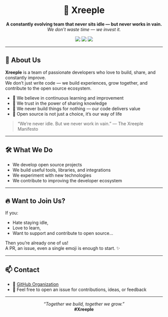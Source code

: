 <h1 align="center">🚀 Xreeple</h1>

<p align="center">
  <strong>A constantly evolving team that never sits idle — but never works in vain.</strong><br>
  <em>We don’t waste time — we invest it.</em>
</p>

<p align="center">
  <img src="https://img.shields.io/badge/Open%20Source-%E2%9D%A4-red?style=for-the-badge" />
  <img src="https://img.shields.io/badge/Always-Learning-blue?style=for-the-badge" />
  <img src="https://img.shields.io/badge/Build%20Together-Grow%20Together-green?style=for-the-badge" />
</p>

---

## 🌟 About Us

**Xreeple** is a team of passionate developers who love to build, share, and constantly improve.  
We don’t just write code — we build experiences, grow together, and contribute to the open source ecosystem.

- 🎯 We believe in continuous learning and improvement  
- 🧠 We trust in the power of sharing knowledge  
- 🔧 We never build things for nothing — our code delivers value  
- 🤝 Open source is not just a choice, it’s our way of life  

> “We’re never idle. But we never work in vain.” — The Xreeple Manifesto

---

## 🛠️ What We Do

- We develop open source projects  
- We build useful tools, libraries, and integrations  
- We experiment with new technologies  
- We contribute to improving the developer ecosystem  

---

## 🔥 Want to Join Us?

If you:
- Hate staying idle,
- Love to learn,
- Want to support and contribute to open source...

Then you’re already one of us!  
A PR, an issue, even a single emoji is enough to start. ✨

---

## 📫 Contact

- 📍 [GitHub Organization](https://github.com/Xreeple)  
- 💬 Feel free to open an issue for contributions, ideas, or feedback  

---

<p align="center">
  <em>“Together we build, together we grow.”</em><br>
  <strong>#Xreeple</strong>
</p>
